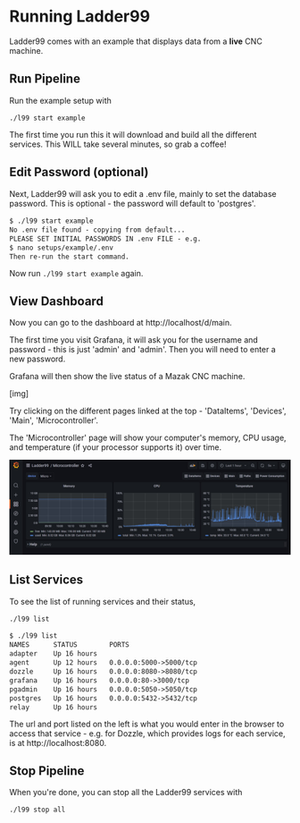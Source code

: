 # Running Ladder99

Ladder99 comes with an example that displays data from a **live** CNC machine. 


## Run Pipeline

Run the example setup with

```
./l99 start example
```

The first time you run this it will download and build all the different services. This WILL take several minutes, so grab a coffee!


## Edit Password (optional)

Next, Ladder99 will ask you to edit a .env file, mainly to set the database password. This is optional - the password will default to 'postgres'.

```
$ ./l99 start example
No .env file found - copying from default...
PLEASE SET INITIAL PASSWORDS IN .env FILE - e.g.
$ nano setups/example/.env
Then re-run the start command. 
```

Now run `./l99 start example` again. 


## View Dashboard

Now you can go to the dashboard at http://localhost/d/main. 

The first time you visit Grafana, it will ask you for the username and password - this is just 'admin' and 'admin'. Then you will need to enter a new password. 

Grafana will then show the live status of a Mazak CNC machine. 

[img]

Try clicking on the different pages linked at the top - 'DataItems', 'Devices', 'Main', 'Microcontroller'.

The 'Microcontroller' page will show your computer's memory, CPU usage, and temperature (if your processor supports it) over time. 

![](_images/ladder99-dash-micro.jpg)


## List Services

To see the list of running services and their status,

```
./l99 list
```

```
$ ./l99 list
NAMES      STATUS        PORTS
adapter    Up 16 hours
agent      Up 12 hours   0.0.0.0:5000->5000/tcp
dozzle     Up 16 hours   0.0.0.0:8080->8080/tcp
grafana    Up 16 hours   0.0.0.0:80->3000/tcp
pgadmin    Up 16 hours   0.0.0.0:5050->5050/tcp
postgres   Up 16 hours   0.0.0.0:5432->5432/tcp
relay      Up 16 hours
```

The url and port listed on the left is what you would enter in the browser to access that service - e.g. for Dozzle, which provides logs for each service, is at http://localhost:8080.


## Stop Pipeline

When you're done, you can stop all the Ladder99 services with

```
./l99 stop all
```
